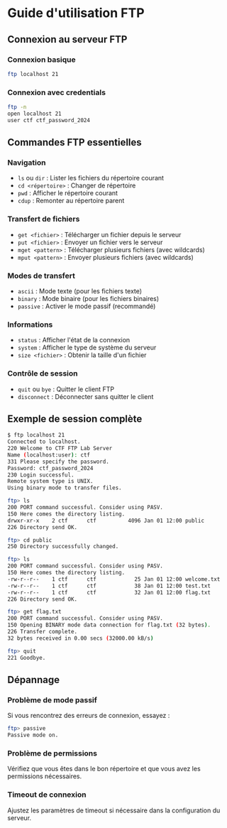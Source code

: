 # Guide d'utilisation FTP

## Connexion au serveur FTP

### Connexion basique
```bash
ftp localhost 21
```

### Connexion avec credentials
```bash
ftp -n
open localhost 21
user ctf ctf_password_2024
```

## Commandes FTP essentielles

### Navigation
- `ls` ou `dir` : Lister les fichiers du répertoire courant
- `cd <répertoire>` : Changer de répertoire
- `pwd` : Afficher le répertoire courant
- `cdup` : Remonter au répertoire parent

### Transfert de fichiers
- `get <fichier>` : Télécharger un fichier depuis le serveur
- `put <fichier>` : Envoyer un fichier vers le serveur
- `mget <pattern>` : Télécharger plusieurs fichiers (avec wildcards)
- `mput <pattern>` : Envoyer plusieurs fichiers (avec wildcards)

### Modes de transfert
- `ascii` : Mode texte (pour les fichiers texte)
- `binary` : Mode binaire (pour les fichiers binaires)
- `passive` : Activer le mode passif (recommandé)

### Informations
- `status` : Afficher l'état de la connexion
- `system` : Afficher le type de système du serveur
- `size <fichier>` : Obtenir la taille d'un fichier

### Contrôle de session
- `quit` ou `bye` : Quitter le client FTP
- `disconnect` : Déconnecter sans quitter le client

## Exemple de session complète

```bash
$ ftp localhost 21
Connected to localhost.
220 Welcome to CTF FTP Lab Server
Name (localhost:user): ctf
331 Please specify the password.
Password: ctf_password_2024
230 Login successful.
Remote system type is UNIX.
Using binary mode to transfer files.

ftp> ls
200 PORT command successful. Consider using PASV.
150 Here comes the directory listing.
drwxr-xr-x    2 ctf      ctf          4096 Jan 01 12:00 public
226 Directory send OK.

ftp> cd public
250 Directory successfully changed.

ftp> ls
200 PORT command successful. Consider using PASV.
150 Here comes the directory listing.
-rw-r--r--    1 ctf      ctf            25 Jan 01 12:00 welcome.txt
-rw-r--r--    1 ctf      ctf            38 Jan 01 12:00 test.txt
-rw-r--r--    1 ctf      ctf            32 Jan 01 12:00 flag.txt
226 Directory send OK.

ftp> get flag.txt
200 PORT command successful. Consider using PASV.
150 Opening BINARY mode data connection for flag.txt (32 bytes).
226 Transfer complete.
32 bytes received in 0.00 secs (32000.00 kB/s)

ftp> quit
221 Goodbye.
```

## Dépannage

### Problème de mode passif
Si vous rencontrez des erreurs de connexion, essayez :
```bash
ftp> passive
Passive mode on.
```

### Problème de permissions
Vérifiez que vous êtes dans le bon répertoire et que vous avez les permissions nécessaires.

### Timeout de connexion
Ajustez les paramètres de timeout si nécessaire dans la configuration du serveur. 